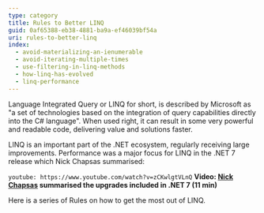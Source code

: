 ```yaml
---
type: category
title: Rules to Better LINQ
guid: 0af65388-eb38-4881-ba9a-ef46039bf54a
uri: rules-to-better-linq
index:
  - avoid-materializing-an-ienumerable
  - avoid-iterating-multiple-times
  - use-filtering-in-linq-methods
  - how-linq-has-evolved
  - linq-performance
---
```


Language Integrated Query or LINQ for short, is described by Microsoft as "a set of technologies based on the integration of query capabilities directly into the C# language".
When used right, it can result in some very powerful and readable code, delivering value and solutions faster.

LINQ is an important part of the .NET ecosystem, regularly receiving large improvements.
Performance was a major focus for LINQ in the .NET 7 release which Nick Chapsas summarised:

`youtube: https://www.youtube.com/watch?v=zCKwlgtVLnQ`
**Video: [Nick Chapsas](https://www.youtube.com/@nickchapsas) summarised the upgrades included in .NET 7 (11 min)**

Here is a series of Rules on how to get the most out of LINQ.
